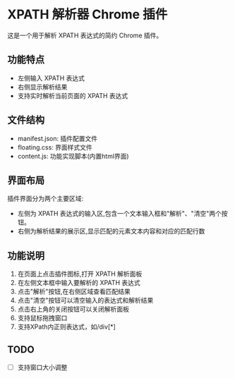 # XPATH 解析器 Chrome 插件

这是一个用于解析 XPATH 表达式的简约 Chrome 插件。

## 功能特点
- 左侧输入 XPATH 表达式
- 右侧显示解析结果
- 支持实时解析当前页面的 XPATH 表达式

## 文件结构
- manifest.json: 插件配置文件
- floating.css: 界面样式文件
- content.js: 功能实现脚本(内置html界面)

## 界面布局
插件界面分为两个主要区域:
- 左侧为 XPATH 表达式的输入区,包含一个文本输入框和"解析"、"清空"两个按钮。
- 右侧为解析结果的展示区,显示匹配的元素文本内容和对应的匹配行数

## 功能说明
1. 在页面上点击插件图标,打开 XPATH 解析面板
2. 在左侧文本框中输入要解析的 XPATH 表达式
3. 点击"解析"按钮,在右侧区域查看匹配结果
4. 点击"清空"按钮可以清空输入的表达式和解析结果
5. 点击右上角的关闭按钮可以关闭解析面板
6. 支持鼠标拖拽窗口
7. 支持XPath内正则表达式，如/div[*]

## TODO
- [ ] 支持窗口大小调整